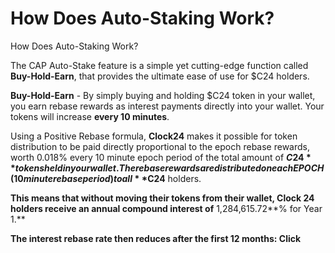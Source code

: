 # How Does Auto-Staking Work?

How Does Auto-Staking Work?

The CAP Auto-Stake feature is a simple yet cutting-edge function called **Buy-Hold-Earn**, that provides the ultimate ease of use for $C24 holders.

**Buy-Hold-Earn** - By simply buying and holding $C24 token in your wallet, you earn rebase rewards as interest payments directly into your wallet. Your tokens will increase **every 10 minutes**.

Using a Positive Rebase formula, **Clock24** makes it possible for token distribution to be paid directly proportional to the epoch rebase rewards, worth 0.018% every 10 minute epoch period of the total amount of **$C24** tokens held in your wallet. The rebase rewards are distributed on each EPOCH (10 minute rebase period) to all **$C24** holders.

**This means that without moving their tokens from their wallet, Clock 24 holders receive an annual compound interest of** 1,284,615.72**% for Year 1.**

**The interest rebase rate then reduces after the first 12 months: Click**
